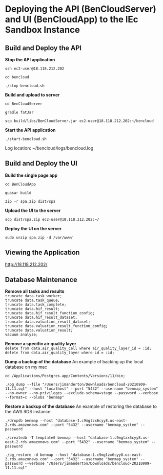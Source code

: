 # Deploying the API (BenCloudServer) and UI (BenCloudApp) to the IEc Sandbox Instance

## Build and Deploy the API

**Stop the API application**

`ssh ec2-user@18.118.212.202`

`cd bencloud`

`./stop-bencloud.sh`


**Build and upload to server**

`cd BenCloudServer`

`gradle fatJar`

`scp build/libs/BenCloudServer.jar ec2-user@18.118.212.202:~/bencloud`

**Start the API application**

`./start-bencloud.sh`

Log location: ~/bencloud/logs/bencloud.log

## Build and Deploy the UI

**Build the single page app**

`cd BenCloudApp`

`quasar build`

`zip -r spa.zip dist/spa`

**Upload the UI to the server**

`scp dist/spa.zip ec2-user@18.118.212.202:~/`

**Deploy the UI on the server**

`sudo unzip spa.zip -d /var/www/`

## Viewing the Application

<http://18.118.212.202/>

## Database Maintenance

**Remove all tasks and results**  
`truncate data.task_worker;`  
`truncate data.task_queue;`  
`truncate data.task_complete;`  
`truncate data.hif_result;`  
`truncate data.hif_result_function_config;`  
`truncate data.hif_result_dataset;`  
`truncate data.valuation_result_dataset;`  
`truncate data.valuation_result_function_config;`  
`truncate data.valuation_result;`  
`vacuum analyze;`  

**Remove a specific air quality layer**  
`delete from data.air_quality_cell where air_quality_layer_id = :id;`  
`delete from data.air_quality_layer where id = :id;`  

**Dump a backup of the database**
An example of backing up the local database on my mac  

`cd /Applications/Postgres.app/Contents/Versions/11/bin;`

`./pg_dump --file "/Users/jimanderton/Downloads/bencloud-20210909-11.11.sql" --host "localhost" --port "5432" --username "benmap_system" --no-owner --no-privileges --exclude-schema=stage --password --verbose --format=c --blobs "benmap"`

**Restore a backup of the database**
An example of restoring the database to the AWS RDS instance  

`./dropdb benmap --host "database-1.c9mglzx6cyy8.us-east-2.rds.amazonaws.com" --port "5432" --username "benmap_system" --password `

`./createdb -T template0 benmap --host "database-1.c9mglzx6cyy8.us-east-2.rds.amazonaws.com" --port "5432" --username "benmap_system" --password`

`./pg_restore -d benmap --host "database-1.c9mglzx6cyy8.us-east-2.rds.amazonaws.com" --port "5432" --username "benmap_system" --password --verbose "/Users/jimanderton/Downloads/bencloud-20210909-11.11.sql"`

